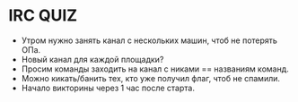 # IRC QUIZ

* Утром нужно занять канал с нескольких машин, чтоб не потерять ОПа.
* Новый канал для каждой площадки?
* Просим команды заходить на канал с никами == названиям команд.  
* Можно кикать/банить тех, кто уже получил флаг, чтоб не спамили.  
* Начало викторины через 1 час после старта.
